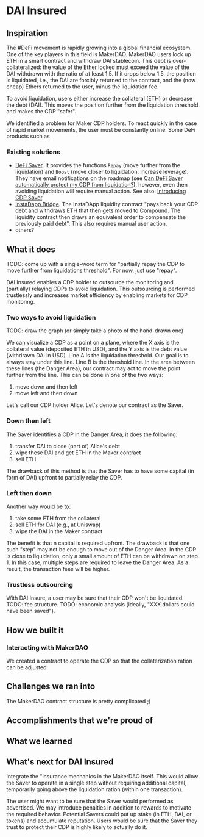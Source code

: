 # DAI Insured

## Inspiration

The #DeFi movement is rapidly growing into a global financial ecosystem.
One of the key players in this field is MakerDAO.
MakerDAO users lock up ETH in a smart contract and withdraw DAI stablecoin.
This debt is over-collateralized: the value of the Ether locked must exceed the value of the DAI withdrawn with the ratio of at least 1.5.
If it drops below 1.5, the position is liquidated, i.e., the DAI are forcibly returned to the contract, and the (now cheap) Ethers returned to the user, minus the liquidation fee.

To avoid liquidation, users either increase the collateral (ETH) or decrease the debt (DAI).
This moves the position further from the liquidation threshold and makes the CDP "safer".

We identified a problem for Maker CDP holders.
To react quickly in the case of rapid market movements, the user must be constantly online.
Some DeFi products such as 

### Existing solutions

* [DeFi Saver](https://defisaver.com). It provides the functions ```Repay``` (move further from the liquidation) and ```Boost``` (move closer to liquidation, increase leverage). They have email notifications on the roadmap (see [Can DeFi Saver automatically protect my CDP from liquidation?](https://defisaver.com/faq)), however, even then avoiding liquidation will require manual action. See also: [Introducing CDP Saver](https://blog.decenter.com/2019/04/29/introducing-cdp-saver-cdp-management-and-protection/).
* [InstaDapp Bridge](https://instadapp.io). The InstaDApp liquidity contract "pays back your CDP debt and withdraws ETH that then gets moved to Compound. The liquidity contract then draws an equivalent order to compensate the previously paid debt". This also requires manual user action.
* others?


## What it does

TODO: come up with a single-word term for "partially repay the CDP to move further from liquidations threshold". For now, just use "repay".

DAI Insured enables a CDP holder to outsource the monitoring and (partially) relaying CDPs to avoid liquidation.
This outsourcing is performed trustlessly and increases market efficiency by enabling markets for CDP monitoring.

### Two ways to avoid liquidation

TODO: draw the graph (or simply take a photo of the hand-drawn one)

We can visualize a CDP as a point on a plane, where the X axis is the collateral value (deposited ETH in USD), and the Y axis is the debt value (withdrawn DAI in USD).
Line A is the liquidation threshold.
Our goal is to always stay under this line.
Line B is the threshold line.
In the area between these lines (the Danger Area), our contract may act to move the point further from the line.
This can be done in one of the two ways:

1. move down and then left 
2. move left and then down

Let's call our CDP holder Alice.
Let's denote our contract as the Saver.

### Down then left

The Saver identifies a CDP in the Danger Area, it does the following:

1. transfer DAI to close (part of) Alice's debt
1. wipe these DAI and get ETH in the Maker contract
1. sell ETH

The drawback of this method is that the Saver has to have some capital (in form of DAI) upfront to partially relay the CDP.

### Left then down

Another way would be to:
1. take some ETH from the collateral
1. sell ETH for DAI (e.g., at Uniswap)
1. wipe the DAI in the Maker contract

The benefit is that n capital is required upfront.
The drawback is that one such "step" may not be enough to move out of the Danger Area.
In the CDP is close to liquidation, only a small amount of ETH can be withdrawn on step 1.
In this case, multiple steps are required to leave the Danger Area.
As a result, the transaction fees will be higher.



### Trustless outsourcing

With DAI Insure, a user may be sure that their CDP won't be liquidated.
TODO: fee structure.
TODO: economic analysis (ideally, "XXX dollars could have been saved").



## How we built it

### Interacting with MakerDAO

We created a contract to operate the CDP so that the collaterization ration can be adjusted.

## Challenges we ran into

The MakerDAO contract structure is pretty complicated ;)

## Accomplishments that we're proud of

## What we learned

## What's next for DAI Insured

Integrate the "insurance mechanics in the MakerDAO itself.
This would allow the Saver to operate in a single step without requiring additional capital, temporarily going above the liquidation ration (within one transaction).

The user might want to be sure that the Saver would performed as advertised.
We may introduce penalties in addition to rewards to motivate the required behavior.
Potential Savers could put up stake (in ETH, DAI, or tokens) and accumulate reputation.
Users would be sure that the Saver they trust to protect their CDP is highly likely to actually do it.
